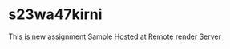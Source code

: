 # s23wa47kirni
This is new assignment
Sample
[Hosted at Remote render Server](https://s23wa47kirni.onrender.com)
